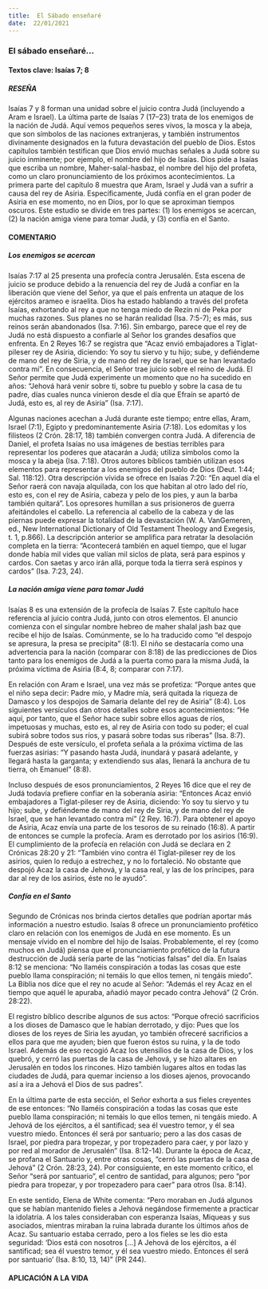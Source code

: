 ```yaml
---
title:  El Sábado enseñaré
date:  22/01/2021
---
```


### El sábado enseñaré...

#### Textos clave: Isaías 7; 8

##### RESEÑA

Isaías 7 y 8 forman una unidad sobre el juicio contra Judá (incluyendo a Aram e Israel). La última parte de Isaías 7 (17–23) trata de los enemigos de la nación de Judá. Aquí vemos pequeños seres vivos, la mosca y la abeja, que son símbolos de las naciones extranjeras, y también instrumentos divinamente designados en la futura devastación del pueblo de Dios. Estos capítulos también testifican que Dios envió muchas señales a Judá sobre su juicio inminente; por ejemplo, el nombre del hijo de Isaías. Dios pide a Isaías que escriba un nombre, Maher-salal-hasbaz, el nombre del hijo del profeta, como un claro pronunciamiento de los próximos acontecimientos. La primera parte del capítulo 8 muestra que Aram, Israel y Judá van a sufrir a causa del rey de Asiria. Específicamente, Judá confía en el gran poder de Asiria en ese momento, no en Dios, por lo que se aproximan tiempos oscuros. Este estudio se divide en tres partes: (1) los enemigos se acercan, (2) la nación amiga viene para tomar Judá, y (3) confía en el Santo.

#### COMENTARIO

##### Los enemigos se acercan

Isaías 7:17 al 25 presenta una profecía contra Jerusalén. Esta escena de juicio se produce debido a la renuencia del rey de Judá a confiar en la liberación que viene del Señor, ya que el país enfrenta un ataque de los ejércitos arameo e israelita. Dios ha estado hablando a través del profeta Isaías, exhortando al rey a que no tenga miedo de Rezín ni de Peka por muchas razones. Sus planes no se harán realidad (Isa. 7:5-7); es más, sus reinos serán abandonados (Isa. 7:16). Sin embargo, parece que el rey de Judá no está dispuesto a confiarle al Señor los grandes desafíos que enfrenta. En 2 Reyes 16:7 se registra que “Acaz envió embajadores a Tiglat-pileser rey de Asiria, diciendo: Yo soy tu siervo y tu hijo; sube, y defiéndeme de mano del rey de Siria, y de mano del rey de Israel, que se han levantado contra mí”. En consecuencia, el Señor trae juicio sobre el reino de Judá. El Señor permite que Judá experimente un momento que no ha sucedido en años: “Jehová hará venir sobre ti, sobre tu pueblo y sobre la casa de tu padre, días cuales nunca vinieron desde el día que Efraín se apartó de Judá, esto es, al rey de Asiria” (Isa. 7:17).

Algunas naciones acechan a Judá durante este tiempo; entre ellas, Aram, Israel (7:1), Egipto y predominantemente Asiria (7:18). Los edomitas y los filisteos (2 Crón. 28:17, 18) también convergen contra Judá. A diferencia de Daniel, el profeta Isaías no usa imágenes de bestias terribles para representar los poderes que atacarán a Judá; utiliza símbolos como la mosca y la abeja (Isa. 7:18). Otros autores bíblicos también utilizan esos elementos para representar a los enemigos del pueblo de Dios (Deut. 1:44; Sal. 118:12). Otra descripción vívida se ofrece en Isaías 7:20: “En aquel día el Señor raerá con navaja alquilada, con los que habitan al otro lado del río, esto es, con el rey de Asiria, cabeza y pelo de los pies, y aun la barba también quitará”. Los opresores humillan a sus prisioneros de guerra afeitándoles el cabello. La referencia al cabello de la cabeza y de las piernas puede expresar la totalidad de la devastación (W. A. VanGemeren, ed., New International Dictionary of Old Testament Theology and Exegesis, t. 1, p.866). La descripción anterior se amplifica para retratar la desolación completa en la tierra: “Acontecerá también en aquel tiempo, que el lugar donde había mil vides que valían mil siclos de plata, será para espinos y cardos. Con saetas y arco irán allá, porque toda la tierra será espinos y cardos” (Isa. 7:23, 24).

##### La nación amiga viene para tomar Judá

Isaías 8 es una extensión de la profecía de Isaías 7. Este capítulo hace referencia al juicio contra Judá, junto con otros elementos. El anuncio comienza con el singular nombre hebreo de maher shalal jash baz que recibe el hijo de Isaías. Comúnmente, se lo ha traducido como “el despojo se apresura, la presa se precipita” (8:1). El niño se destacaría como una advertencia para la nación (comparar con 8:18) de las predicciones de Dios tanto para los enemigos de Judá a la puerta como para la misma Judá, la próxima víctima de Asiria (8:4, 8; comparar con 7:17).

En relación con Aram e Israel, una vez más se profetiza: “Porque antes que el niño sepa decir: Padre mío, y Madre mía, será quitada la riqueza de Damasco y los despojos de Samaria delante del rey de Asiria” (8:4). Los siguientes versículos dan otros detalles sobre esos acontecimientos: “He aquí, por tanto, que el Señor hace subir sobre ellos aguas de ríos, impetuosas y muchas, esto es, al rey de Asiria con todo su poder; el cual subirá sobre todos sus ríos, y pasará sobre todas sus riberas” (Isa. 8:7). Después de este versículo, el profeta señala a la próxima víctima de las fuerzas asirias: “Y pasando hasta Judá, inundará y pasará adelante, y llegará hasta la garganta; y extendiendo sus alas, llenará la anchura de tu tierra, oh Emanuel” (8:8).

Incluso después de esos pronunciamientos, 2 Reyes 16 dice que el rey de Judá todavía prefiere confiar en la soberanía asiria: “Entonces Acaz envió embajadores a Tiglat-pileser rey de Asiria, diciendo: Yo soy tu siervo y tu hijo; sube, y defiéndeme de mano del rey de Siria, y de mano del rey de Israel, que se han levantado contra mí” (2 Rey. 16:7). Para obtener el apoyo de Asiria, Acaz envía una parte de los tesoros de su reinado (16:8). A partir de entonces se cumple la profecía. Aram es derrotado por los asirios (16:9). El cumplimiento de la profecía en relación con Judá se declara en 2 Crónicas 28:20 y 21: “También vino contra él Tiglat-pileser rey de los asirios, quien lo redujo a estrechez, y no lo fortaleció. No obstante que despojó Acaz la casa de Jehová, y la casa real, y las de los príncipes, para dar al rey de los asirios, éste no le ayudó”.

##### Confía en el Santo

Segundo de Crónicas nos brinda ciertos detalles que podrían aportar más información a nuestro estudio. Isaías 8 ofrece un pronunciamiento profético claro en relación con los enemigos de Judá en ese momento. Es un mensaje vívido en el nombre del hijo de Isaías. Probablemente, el rey (como muchos en Judá) piensa que el pronunciamiento profético de la futura destrucción de Judá sería parte de las “noticias falsas” del día. En Isaías 8:12 se menciona: “No llaméis conspiración a todas las cosas que este pueblo llama conspiración; ni temáis lo que ellos temen, ni tengáis miedo”. La Biblia nos dice que el rey no acude al Señor: “Además el rey Acaz en el tiempo que aquél le apuraba, añadió mayor pecado contra Jehová” (2 Crón. 28:22).

El registro bíblico describe algunos de sus actos: “Porque ofreció sacrificios a los dioses de Damasco que le habían derrotado, y dijo: Pues que los dioses de los reyes de Siria les ayudan, yo también ofreceré sacrificios a ellos para que me ayuden; bien que fueron éstos su ruina, y la de todo Israel. Además de eso recogió Acaz los utensilios de la casa de Dios, y los quebró, y cerró las puertas de la casa de Jehová, y se hizo altares en Jerusalén en todos los rincones. Hizo también lugares altos en todas las ciudades de Judá, para quemar incienso a los dioses ajenos, provocando así a ira a Jehová el Dios de sus padres”.

En la última parte de esta sección, el Señor exhorta a sus fieles creyentes de ese entonces: “No llaméis conspiración a todas las cosas que este pueblo llama conspiración; ni temáis lo que ellos temen, ni tengáis miedo. A Jehová de los ejércitos, a él santificad; sea él vuestro temor, y él sea vuestro miedo. Entonces él será por santuario; pero a las dos casas de Israel, por piedra para tropezar, y por tropezadero para caer, y por lazo y por red al morador de Jerusalén” (Isa. 8:12-14). Durante la época de Acaz, se profana el Santuario y, entre otras cosas, “cerró las puertas de la casa de Jehová” (2 Crón. 28:23, 24). Por consiguiente, en este momento crítico, el Señor “será por santuario”, el centro de santidad, para algunos; pero “por piedra para tropezar, y por tropezadero para caer” para otros (Isa. 8:14).

En este sentido, Elena de White comenta: “Pero moraban en Judá algunos que se habían mantenido fieles a Jehová negándose firmemente a practicar la idolatría. A los tales consideraban con esperanza Isaías, Miqueas y sus asociados, mientras miraban la ruina labrada durante los últimos años de Acaz. Su santuario estaba cerrado, pero a los fieles se les dio esta seguridad: ‘Dios está con nosotros [...] A Jehová de los ejércitos, a él santificad; sea él vuestro temor, y él sea vuestro miedo. Entonces él será por santuario’ (Isa. 8:10, 13, 14)” (PR 244).

#### APLICACIÓN A LA VIDA